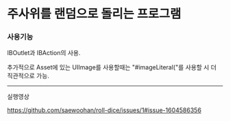 # 주사위를 랜덤으로 돌리는 프로그램


### 사용기능


IBOutlet과 IBAction의 사용.


추가적으로 Asset에 있는 UIImage를 사용할때는 "#imageLiteral("를 사용할 시 더 직관적으로 가능.

----
실행영상


https://github.com/saewoohan/roll-dice/issues/1#issue-1604586356
